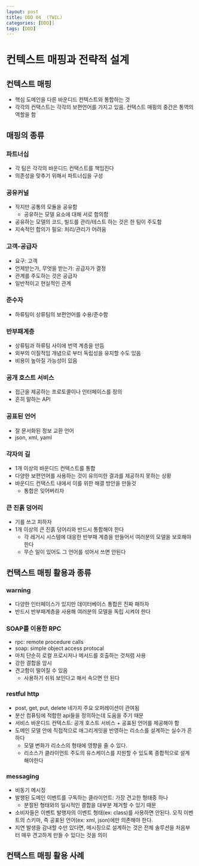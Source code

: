 ```yaml
---
layout: post
title: DDD 04  (TWIL)
categories: [DDD]]
tags: [DDD]
---
```


# 컨텍스트 매핑과 전략적 설계

## 컨텍스트 매핑
 - 핵심 도메인을 다른 바운디드 컨텍스트와 통합하는 것
 - 각각의 컨택스트는 각각의 보편언어를 가지고 있음. 컨택스트 매핑의 중간은 통역의 역할을 함

## 매핑의 종류

### 파트너십
 - 각 팀은 각각의 바운디드 컨택스트를 책임진다
 - 의존성을 맞추기 위해서 파트너십을 구성

### 공유커널
 - 작지만 공통의 모듈을 공유함
     - 공유하는 모델 요소에 대해 서로 합의함
 - 공유하는 모델의 코드, 빌드를 관리/테스트 하는 것은 한 팀이 주도함
 - 지속적인 합의가 필요: 처리/관리가 어려움

### 고객-공급자
 - 요구: 고객
 - 언제받는가, 무엇을 받는가: 공급자가 결정
 - 관계를 주도하는 것은 공급자
 - 일반적이고 현실적인 관계

### 준수자
 - 하류팀이 상류팀의 보편언어를 수용/준수함

### 반부패계층
 - 상류팀과 하류팀 사이에 번역 계층을 만듬
 - 외부의 이질적임 개념으로 부터 독립성을 유지할 수도 있음
 - 비용이 높아질 가능성이 있음

### 공개 호스트 서비스
 - 접근을 제공하는 프로토콜이나 인터페이스를 정의
 - 흔히 말하는 API

### 공표된 언어
 - 잘 문서화된 정보 교환 언어
 - json, xml, yaml

### 각자의 길
 - 1개 이상의 바운디드 컨텍스트를 통합
 - 다양한 보편언어를 사용하는 것이 유의미한 결과를 제공하지 못하는 상황
 - 바운디드 컨택스트 내에서 이를 위한 해결 방안을 만들것 
    - 통합은 잊어버리자

### 큰 진흙 덩어리
 - 기를 쓰고 피하자
 - 1개 이상의 큰 진흙 덩어리와 반드시 통합해야 한다
    - 각 레거시 시스템에 대응한 반부패 계층을 만들어서 여러분의 모델을 보호해야 한다
    - 무슨 일이 있어도 그 언어를 섞어서 쓰면 안된다

## 컨택스트 매핑 활용과 종류
 
### warning
 - 다양한 인터페이스가 있지만 데이터베이스 통합은 진짜 패하자
 - 반드시 반부패계층을 사용해 여러분의 모델을 독립 시켜야 한다

### SOAP를 이용한 RPC
 - rpc: remote procedure calls
 - soap: simple object access protocal
 - 마치 단순히 로컬 프로시저나 메서드를 호출하는 것처럼 사용
 - 강한 결합을 암시
 - 견고함이 떨어질 수 있음
    - 사용하기 쉬워 보인다고 해서 속으면 안 된다

### restful http
 - post, get, put, delete 네가지 주요 오퍼레이션이 관여됨
 - 분산 컴퓨팅에 적합한 api들을 정의하는데 도움을 주기 때문
 - 서비스 바운디드 컨텍스트: 공개 호스트 서비스 + 공표된 언어를 제공해야 함
 - 도메인 모델 안에 직접적으로 애그리게잇을 반영하는 리소스를 설계하는 실수가 흔하다
     - 모델 변화가 리소스의 형태에 영향을 줄 수 있다.
     - 리소스가 클라이언트 주도의 유스케이스를 지원할 수 있도록 종합적으로 설계해야한다

### messaging
 - 비동기 메시징
 - 발행된 도메인 이벤트를 구독하는 클라이언트: 가장 견고한 형태중 하나
     - 분절된 형태와의 일시적인 결합을 대부분 제거할 수 있기 때문
 - 소비자들은 이벤트 발행자의 이벤트 형태(ex: class)를 사용하면 안된다. 오직 이벤트의 스키마, 즉 공표된 언어(ex: xml, json)에만 의존해야 한다.
 - 지연 발생을 감내할 수만 있다면, 메시징으로 설계하는 것은 전체 솔루션을 처음부터 매우 견고하게 만들 수 있다는 것을 의미	





## 컨택스트 매핑 활용 사례

##
